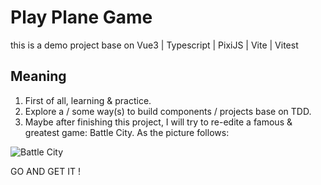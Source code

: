 # Play Plane Game

this is a demo project base on Vue3 | Typescript | PixiJS | Vite | Vitest 

## Meaning

1. First of all, learning & practice.
2. Explore a / some way(s) to build components / projects base on TDD.
3. Maybe after finishing this project, I will try to re-edite a famous & greatest game: Battle City. As the picture follows:

![Battle City](https://pic.imgdb.cn/item/626507c7239250f7c542651f.jpg)

GO AND GET IT !
